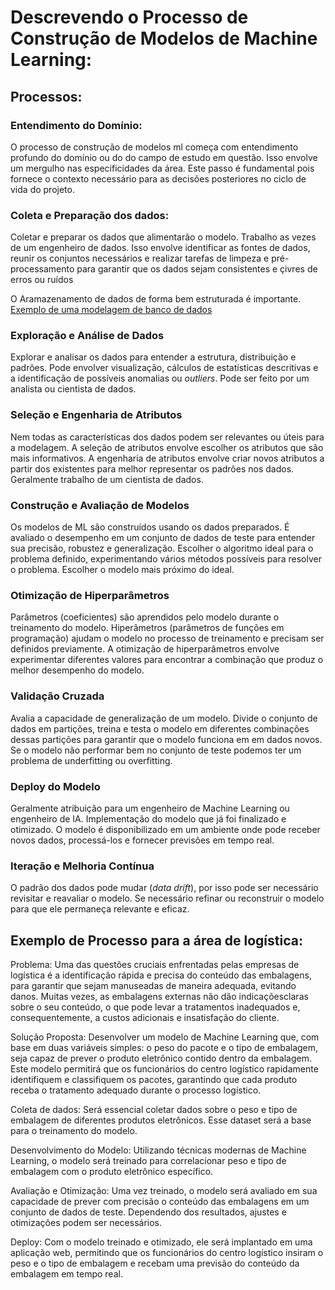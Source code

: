 # Descrevendo o Processo de Construção de Modelos de Machine Learning:

## Processos:

### Entendimento do Domínio:
O processo de construção de modelos ml começa com entendimento profundo do domínio ou do do campo de estudo em questão. Isso envolve um mergulho nas especificidades da área. Este passo é fundamental pois fornece o contexto necessário para as decisões posteriores no ciclo de vida do projeto.

### Coleta e Preparação dos dados:
Coletar e preparar os dados que alimentarão o modelo.
Trabalho as vezes de um engenheiro de dados. 
Isso envolve identificar as fontes de dados, reunir os conjuntos necessários e realizar tarefas de limpeza e pré-processamento para garantir que os dados sejam consistentes e çivres de erros ou ruídos

O Aramazenamento de dados de forma bem estruturada é importante.
[Exemplo de uma modelagem de banco de dados](https://github.com/prisciladalepiane/banco_de_dados/blob/main/Atividades/Atividade_e_DER_telemedicina.pdf)

### Exploração e Análise de Dados
Explorar e analisar os dados para entender a estrutura, distribuição e padrões. Pode envolver visualização, cálculos de estatísticas descritivas e a identificação de possíveis anomalias ou *outliers*.
Pode ser feito por um analista ou cientista de dados.

### Seleção e Engenharia de Atributos
Nem todas as características dos dados podem ser relevantes ou úteis para a modelagem. A seleção de atributos envolve escolher os atributos que são mais informativos.
A engenharia de atributos envolve criar novos atributos a partir dos existentes para melhor representar os padrões nos dados.
Geralmente trabalho de um cientista de dados.

### Construção e Avaliação de Modelos
Os modelos de ML são construídos usando os dados preparados. É avaliado o desempenho em um conjunto de dados de teste para entender sua precisão, robustez e generalização.
Escolher o algoritmo ideal para o problema definido, experimentando vários métodos possíveis para resolver o problema. 
Escolher o modelo mais próximo do ideal.

### Otimização de Hiperparâmetros
Parâmetros (coeficientes) são aprendidos pelo modelo durante o treinamento do modelo. 
Hiperâmetros (parâmetros de funções em programação) ajudam o modelo no processo de treinamento e precisam ser definidos previamente. 
A otimização de hiperparâmetros  envolve experimentar diferentes valores para encontrar a combinação que produz o melhor desempenho do modelo.

### Validação Cruzada 
Avalia a capacidade de generalização de um modelo.
Divide o conjunto de dados em partições, treina e testa o modelo em diferentes combinações dessas partições para garantir que o modelo funciona em em dados novos.
Se o modelo não performar bem no conjunto de teste podemos
ter um problema de underfitting ou overfitting.

### Deploy do Modelo
Geralmente atribuição para um engenheiro de Machine Learning ou engenheiro de IA.
Implementação do modelo que já foi finalizado e otimizado.
O modelo é disponibilizado em um ambiente onde pode receber novos dados, processá-los e fornecer previsões em tempo real.

### Iteração e Melhoria Contínua
O padrão dos dados pode mudar (*data drift*), por isso pode ser necessário revisitar e reavaliar o modelo. Se necessário refinar ou reconstruir o modelo para que ele permaneça relevante e eficaz.

## Exemplo de Processo para a área de logística:

Problema: Uma  das  questões  cruciais  enfrentadas  pelas  empresas  de  logística  é  a  identificação rápida e precisa do conteúdo das embalagens, para garantir que sejam manuseadas de maneira adequada, evitando danos. Muitas vezes, as embalagens externas não dão indicaçõesclaras sobre o seu conteúdo, o que pode levar a tratamentos inadequados e, consequentemente, a custos adicionais e insatisfação do cliente. 

Solução Proposta: Desenvolver um modelo de Machine Learning que, com base em duas variáveis simples: o peso do pacote e o tipo de embalagem, seja capaz de prever o produto eletrônico contido dentro  da  embalagem.  Este  modelo  permitirá  que  os  funcionários  do  centro  logístico rapidamente identifiquem e classifiquem os pacotes, garantindo que cada produto receba o tratamento adequado durante o processo logístico.

Coleta de dados: Será essencial coletar dados sobre o peso e tipo de embalagem de diferentes produtos eletrônicos. Esse dataset será a base para o treinamento do modelo.

Desenvolvimento  do  Modelo:  Utilizando  técnicas  modernas  de  Machine  Learning,  o modelo será treinado para correlacionar peso e tipo de embalagem com o produto eletrônico específico.

Avaliação e Otimização: Uma vez treinado, o modelo será avaliado em sua capacidade de prever  com  precisão  o  conteúdo  das  embalagens  em  um  conjunto  de  dados  de  teste. Dependendo dos resultados, ajustes e otimizações podem ser necessários.

Deploy: Com o modelo treinado e otimizado, ele será implantado em uma aplicação web, permitindo que os funcionários do centro logístico insiram o peso e o tipo de embalagem e recebam uma previsão do conteúdo da embalagem em tempo real.
